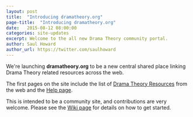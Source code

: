 ```yaml
---
layout: post
title:  "Introducing dramatheory.org"
page-title:  "Introducing dramatheory.org"
date:   2015-08-12 08:00:00
categories: site-updates
excerpt: Welcome to the all new Drama Theory community portal.
author: Saul Howard
author_url: https://twitter.com/saulhoward
---
```


We're launching **dramatheory.org** to be a new central shared place
linking Drama Theory related resources across the web.

The first pages on the site include the list of [Drama Theory
Resources][2] from the web and the [Help page][3].

This is intended to be a community site, and contributions are very
welcome. Please see the [Wiki page][1] for details on how to get
started.


[1]: https://github.com/dramatheory/dramatheory.github.io/wiki/Contributing
[2]: /resources/
[3]: /help/
